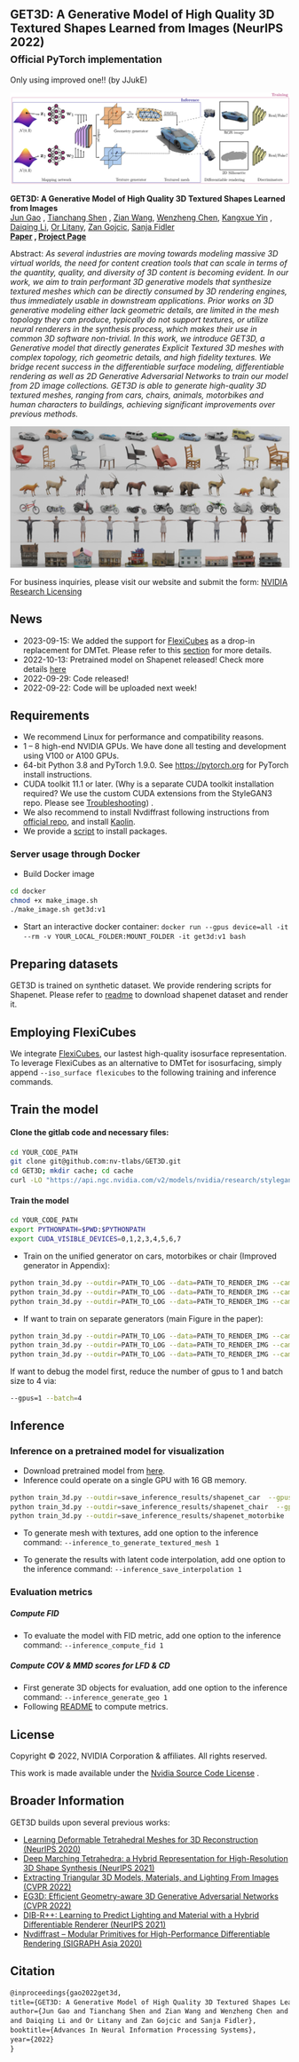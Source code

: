 ## GET3D: A Generative Model of High Quality 3D Textured Shapes Learned from Images (NeurIPS 2022)<br><sub>Official PyTorch implementation </sub>

Only using improved one!! (by JJukE)

![Teaser image](./docs/assets/get3d_model.png)

**GET3D: A Generative Model of High Quality 3D Textured Shapes Learned from Images**<br>
[Jun Gao](http://www.cs.toronto.edu/~jungao/)
, [Tianchang Shen](http://www.cs.toronto.edu/~shenti11/)
, [Zian Wang](http://www.cs.toronto.edu/~zianwang/),
[Wenzheng Chen](http://www.cs.toronto.edu/~wenzheng/), [Kangxue Yin](https://kangxue.org/)
, [Daiqing Li](https://scholar.google.ca/citations?user=8q2ISMIAAAAJ&hl=en),
[Or Litany](https://orlitany.github.io/), [Zan Gojcic](https://zgojcic.github.io/),
[Sanja Fidler](https://www.cs.toronto.edu/~fidler/) <br>
**[Paper](https://nv-tlabs.github.io/GET3D/assets/paper.pdf)
, [Project Page](https://nv-tlabs.github.io/GET3D/)**

Abstract: *As several industries are moving towards modeling massive 3D virtual worlds,
the need for content creation tools that can scale in terms of the quantity, quality, and
diversity of 3D content is becoming evident. In our work, we aim to train performant 3D
generative models that synthesize textured meshes which can be directly consumed by 3D
rendering engines, thus immediately usable in downstream applications. Prior works on 3D
generative modeling either lack geometric details, are limited in the mesh topology they
can produce, typically do not support textures, or utilize neural renderers in the
synthesis process, which makes their use in common 3D software non-trivial. In this work,
we introduce GET3D, a Generative model that directly generates Explicit Textured 3D meshes
with complex topology, rich geometric details, and high fidelity textures. We bridge
recent success in the differentiable surface modeling, differentiable rendering as well as
2D Generative Adversarial Networks to train our model from 2D image collections. GET3D is
able to generate high-quality 3D textured meshes, ranging from cars, chairs, animals,
motorbikes and human characters to buildings, achieving significant improvements over
previous methods.*

![Teaser Results](./docs/assets/teaser_result.jpg)

For business inquiries, please visit our website and submit the
form: [NVIDIA Research Licensing](https://www.nvidia.com/en-us/research/inquiries/)

## News

- 2023-09-15: We added the support for [FlexiCubes](https://research.nvidia.com/labs/toronto-ai/flexicubes/) as a drop-in replacement for DMTet. Please refer to this [section](https://github.com/nv-tlabs/GET3D#employing-flexicubes) for more details. 
- 2022-10-13: Pretrained model on Shapenet released! Check more details [here](./pretrained_model)
- 2022-09-29: Code released!
- 2022-09-22: Code will be uploaded next week!

## Requirements

* We recommend Linux for performance and compatibility reasons.
* 1 &ndash; 8 high-end NVIDIA GPUs. We have done all testing and development using V100 or A100
  GPUs.
* 64-bit Python 3.8 and PyTorch 1.9.0. See https://pytorch.org for PyTorch install
  instructions.
* CUDA toolkit 11.1 or later.  (Why is a separate CUDA toolkit installation required? We
  use the custom CUDA extensions from the StyleGAN3 repo. Please
  see [Troubleshooting](https://github.com/NVlabs/stylegan3/blob/main/docs/troubleshooting.md#why-is-cuda-toolkit-installation-necessary))
  .
* We also recommend to install Nvdiffrast following instructions
  from [official repo](https://github.com/NVlabs/nvdiffrast), and
  install [Kaolin](https://github.com/NVIDIAGameWorks/kaolin).
* We provide a [script](./install_get3d.sh) to install packages.

### Server usage through Docker

- Build Docker image

```bash
cd docker
chmod +x make_image.sh
./make_image.sh get3d:v1
```

- Start an interactive docker
  container: `docker run --gpus device=all -it --rm -v YOUR_LOCAL_FOLDER:MOUNT_FOLDER -it get3d:v1 bash`

## Preparing datasets

GET3D is trained on synthetic dataset. We provide rendering scripts for Shapenet. Please
refer to [readme](./render_shapenet_data/README.md) to download shapenet dataset and
render it.

## Employing FlexiCubes
We integrate [FlexiCubes](https://research.nvidia.com/labs/toronto-ai/flexicubes/), our lastest high-quality isosurface representation. To leverage FlexiCubes as an alternative to DMTet for isosurfacing, simply append `--iso_surface flexicubes` to the following training and inference commands.

## Train the model

#### Clone the gitlab code and necessary files:

```bash
cd YOUR_CODE_PATH
git clone git@github.com:nv-tlabs/GET3D.git
cd GET3D; mkdir cache; cd cache
curl -LO "https://api.ngc.nvidia.com/v2/models/nvidia/research/stylegan3/versions/1/files/metrics/inception-2015-12-05.pkl"
```

#### Train the model

```bash
cd YOUR_CODE_PATH 
export PYTHONPATH=$PWD:$PYTHONPATH
export CUDA_VISIBLE_DEVICES=0,1,2,3,4,5,6,7
```

- Train on the unified generator on cars, motorbikes or chair (Improved generator in
  Appendix):

```bash
python train_3d.py --outdir=PATH_TO_LOG --data=PATH_TO_RENDER_IMG --camera_path PATH_TO_RENDER_CAMERA --gpus=8 --batch=32 --gamma=40 --data_camera_mode shapenet_car  --dmtet_scale 1.0  --use_shapenet_split 1  --one_3d_generator 1  --fp32 0
python train_3d.py --outdir=PATH_TO_LOG --data=PATH_TO_RENDER_IMG --camera_path PATH_TO_RENDER_CAMERA --gpus=8 --batch=32 --gamma=80 --data_camera_mode shapenet_motorbike  --dmtet_scale 1.0  --use_shapenet_split 1  --one_3d_generator 1  --fp32 0
python train_3d.py --outdir=PATH_TO_LOG --data=PATH_TO_RENDER_IMG --camera_path PATH_TO_RENDER_CAMERA --gpus=8 --batch=32 --gamma=400 --data_camera_mode shapenet_chair  --dmtet_scale 0.8  --use_shapenet_split 1  --one_3d_generator 1  --fp32 0
```

- If want to train on separate generators (main Figure in the paper):

```bash
python train_3d.py --outdir=PATH_TO_LOG --data=PATH_TO_RENDER_IMG --camera_path PATH_TO_RENDER_CAMERA --gpus=8 --batch=32 --gamma=40 --data_camera_mode shapenet_car  --dmtet_scale 1.0  --use_shapenet_split 1  --one_3d_generator 0
python train_3d.py --outdir=PATH_TO_LOG --data=PATH_TO_RENDER_IMG --camera_path PATH_TO_RENDER_CAMERA --gpus=8 --batch=32 --gamma=80 --data_camera_mode shapenet_motorbike  --dmtet_scale 1.0  --use_shapenet_split 1  --one_3d_generator 0
python train_3d.py --outdir=PATH_TO_LOG --data=PATH_TO_RENDER_IMG --camera_path PATH_TO_RENDER_CAMERA --gpus=8 --batch=32 --gamma=3200 --data_camera_mode shapenet_chair  --dmtet_scale 0.8  --use_shapenet_split 1  --one_3d_generator 0
```

If want to debug the model first, reduce the number of gpus to 1 and batch size to 4 via:

```bash
--gpus=1 --batch=4
```

## Inference

### Inference on a pretrained model for visualization

- Download pretrained model from [here](https://drive.google.com/drive/folders/1oJ-FmyVYjIwBZKDAQ4N1EEcE9dJjumdW?usp=sharing).
- Inference could operate on a single GPU with 16 GB memory.

```bash
python train_3d.py --outdir=save_inference_results/shapenet_car  --gpus=1 --batch=4 --gamma=40 --data_camera_mode shapenet_car  --dmtet_scale 1.0  --use_shapenet_split 1  --one_3d_generator 1  --fp32 0 --inference_vis 1 --resume_pretrain MODEL_PATH
python train_3d.py --outdir=save_inference_results/shapenet_chair  --gpus=1 --batch=4 --gamma=40 --data_camera_mode shapenet_chair  --dmtet_scale 0.8  --use_shapenet_split 1  --one_3d_generator 1  --fp32 0 --inference_vis 1 --resume_pretrain MODEL_PATH
python train_3d.py --outdir=save_inference_results/shapenet_motorbike  --gpus=1 --batch=4 --gamma=40 --data_camera_mode shapenet_motorbike  --dmtet_scale 1.0  --use_shapenet_split 1  --one_3d_generator 1  --fp32 0 --inference_vis 1 --resume_pretrain MODEL_PATH
```

- To generate mesh with textures, add one option to the inference
  command: `--inference_to_generate_textured_mesh 1`

- To generate the results with latent code interpolation, add one option to the inference
  command: `--inference_save_interpolation 1`

### Evaluation metrics

##### Compute FID

- To evaluate the model with FID metric, add one option to the inference
  command: `--inference_compute_fid 1`

##### Compute COV & MMD scores for LFD & CD

- First generate 3D objects for evaluation, add one option to the inference
  command: `--inference_generate_geo 1`
- Following [README](./evaluation_scripts/README.md) to compute metrics.

## License

Copyright &copy; 2022, NVIDIA Corporation & affiliates. All rights reserved.

This work is made available under
the [Nvidia Source Code License](https://github.com/nv-tlabs/GET3D/blob/master/LICENSE.txt)
.

## Broader Information

GET3D builds upon several previous works:

- [Learning Deformable Tetrahedral Meshes for 3D Reconstruction (NeurIPS 2020)](https://nv-tlabs.github.io/DefTet/)
- [Deep Marching Tetrahedra: a Hybrid Representation for High-Resolution 3D Shape Synthesis (NeurIPS 2021)](https://nv-tlabs.github.io/DMTet/)
- [Extracting Triangular 3D Models, Materials, and Lighting From Images (CVPR 2022)](https://nvlabs.github.io/nvdiffrec/)
- [EG3D: Efficient Geometry-aware 3D Generative Adversarial Networks (CVPR 2022)](https://nvlabs.github.io/eg3d/)
- [DIB-R++: Learning to Predict Lighting and Material with a Hybrid Differentiable Renderer (NeurIPS 2021)](https://nv-tlabs.github.io/DIBRPlus/)
- [Nvdiffrast – Modular Primitives for High-Performance Differentiable Rendering (SIGRAPH Asia 2020)](https://nvlabs.github.io/nvdiffrast/)

## Citation

```latex
@inproceedings{gao2022get3d,
title={GET3D: A Generative Model of High Quality 3D Textured Shapes Learned from Images},
author={Jun Gao and Tianchang Shen and Zian Wang and Wenzheng Chen and Kangxue Yin
and Daiqing Li and Or Litany and Zan Gojcic and Sanja Fidler},
booktitle={Advances In Neural Information Processing Systems},
year={2022}
}
```
